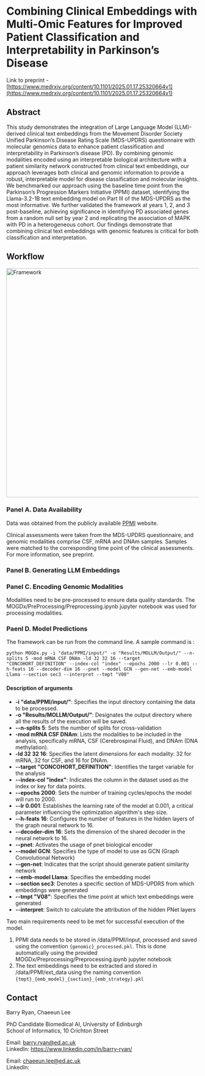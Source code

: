 # Combining Clinical Embeddings with Multi-Omic Features for Improved Patient Classification and Interpretability in Parkinson’s Disease

Link to preprint - [https://www.medrxiv.org/content/10.1101/2025.01.17.25320664v1](https://www.medrxiv.org/content/10.1101/2025.01.17.25320664v1)

## Abstract
This study demonstrates the integration of Large Language Model (LLM)-derived clinical text embeddings from the Movement Disorder Society Unified Parkinson’s Disease Rating Scale (MDS-UPDRS) questionnaire with molecular genomics data to enhance patient classification and interpretability in Parkinson’s disease (PD). By combining genomic modalities encoded using an interpretable biological architecture with a patient similarity network constructed from clinical text embeddings, our approach leverages both clinical and genomic information to provide a robust, interpretable model for disease classification and molecular insights. We benchmarked our approach using the baseline time point from the Parkinson’s Progression Markers Initiative (PPMI) dataset, identifying the Llama-3.2-1B text embedding model on Part III of the MDS-UPDRS as the most informative. We further validated the framework at years 1, 2, and 3 post-baseline, achieving significance in identifying PD associated genes  from a random null set by year 2 and replicating the association of MAPK with PD in a heterogeneous cohort. Our findings demonstrate that combining clinical text embeddings with genomic features is critical for both classification and interpretation.

## Workflow
<img src="./workflow_diagrams/pipeline.jpg" alt="Framework" width="1000" height="600"/>

### Panel A. Data Availability

Data was obtained from the publicly available [PPMI](https://www.ppmi-info.org/) website.

Clinical assessments were taken from the MDS-UPDRS questionnaire, and genomic modalities comprise CSF, mRNA and DNAm samples. Samples were matched to the corresponding time point of the clinical assessments. For more information, see preprint.

### Panel B. Generating LLM Embeddings

### Panel C. Encoding Genomic Modalities
Modalities need to be pre-processed to ensure data quality standards. The MOGDx/PreProcessing/Preprocessing.ipynb jupyter notebook was used for processing modalities.

### Paenl D. Model Predictions
The framework can be run from the command line. A sample command is : 
```
python MOGDx.py -i "data/PPMI/input/" -o "Results/MOLLM/Output/" --n-splits 5 -mod mRNA CSF DNAm -ld 32 32 16 --target "CONCOHORT_DEFINITION" --index-col "index" --epochs 2000 --lr 0.001 --h-feats 16 --decoder-dim 16 --pnet --model GCN --gen-net --emb-model Llama --section sec3 --interpret --tmpt "V08"
```
#### Description of arguments
- **-i "data/PPMI/input/"**: Specifies the input directory containing the data to be processed.
- **-o "Results/MOLLM/Output/"**: Designates the output directory where all the results of the execution will be saved.
- **--n-splits 5**: Sets the number of splits for cross-validation
- **-mod mRNA CSF DNAm**: Lists the modalities to be included in the analysis, specifically mRNA, CSF (Cerebrospinal Fluid), and DNAm (DNA methylation).
- **-ld 32 32 16**: Specifies the latent dimensions for each modality: 32 for mRNA, 32 for CSF, and 16 for DNAm.
- **--target "CONCOHORT_DEFINITION"**: Identifies the target variable for the analysis
- **--index-col "index"**: Indicates the column in the dataset used as the index or key for data points.
- **--epochs 2000**: Sets the number of training cycles/epochs the model will run to 2000.
- **--lr 0.001**: Establishes the learning rate of the model at 0.001, a critical parameter influencing the optimization algorithm's step size.
- **--h-feats 16**: Configures the number of features in the hidden layers of the graph neural network to 16.
- **--decoder-dim 16**: Sets the dimension of the shared decoder in the neural network to 16.
- **--pnet**: Activates the usage of pnet biological encoder
- **--model GCN**: Specifies the type of model to use as GCN (Graph Convolutional Network)
- **--gen-net**: Indicates that the script should generate patient similarity network
- **--emb-model Llama**: Specifies the embedding model 
- **--section sec3**: Denotes a specific section of MDS-UPDRS from which embeddings were generated
- **--tmpt "V08"**: Specifies the time point at which text embeddings were generated
- **--interpret**: Switch to calculate the attribution of the hidden PNet layers

Two main requirements need to be met for successful execution of the model. 
1. PPMI data needs to be stored in /data/PPMI/input, processed and saved using the convention `{genomic}_processed.pkl`. This is done automatically using the provided MOGDx/Preprocessing/Preprocessing.ipynb jupyter notebook
2. The text embeddings need to be extracted and stored in /data/PPMI/ext_data using the naming convention `{tmpt}_{emb_model}_{section}_{emb_strategy}.pkl`

## Contact
Barry Ryan, Chaeeun Lee 

PhD Candidate Biomedical AI, University of Edinburgh \
School of Informatics, 10 Crichton Street

Email: barry.ryan@ed.ac.uk \
LinkedIn: https://www.linkedin.com/in/barry-ryan/

Email: chaeeun.lee@ed.ac.uk \
LinkedIn: 